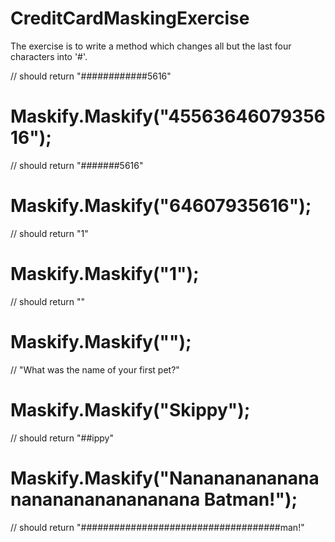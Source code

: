 # CreditCardMaskingExercise
The exercise is to write a method which changes all but the last four characters into '#'.

// should return "############5616"
# Maskify.Maskify("4556364607935616"); 

// should return "#######5616"
# Maskify.Maskify("64607935616");

// should return "1"
# Maskify.Maskify("1");

// should return ""
# Maskify.Maskify("");                 

// "What was the name of your first pet?"
# Maskify.Maskify("Skippy");                                   

// should return "##ippy"

# Maskify.Maskify("Nananananananananananananananana Batman!"); 

// should return "####################################man!"
